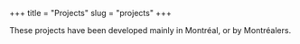 +++
title = "Projects"
slug = "projects"
+++

These projects have been developed mainly in Montréal, or by Montréalers.